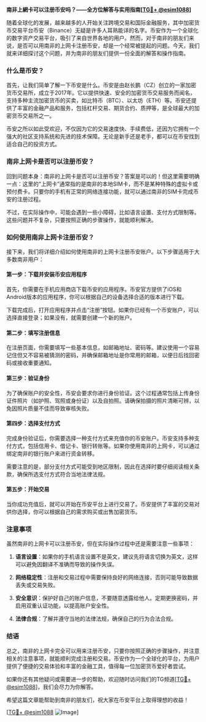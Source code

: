 **南非上網卡可以注册币安吗？——全方位解答与实用指南[[TG💪+ @esim1088](https://t.me/s/esim1088)]**

随着全球化的发展，越来越多的人开始关注跨境交易和国际金融服务，其中加密货币交易平台币安（Binance）无疑是许多人耳熟能详的名字。币安作为一个全球化的数字资产交易平台，吸引了来自世界各地的用户。然而，对于南非的朋友们来说，是否可以用南非的上网卡注册币安，却是一个经常被提起的问题。今天，我们就来详细探讨这个问题，并为南非的朋友们提供一份全面的解答和操作指南。

### 什么是币安？

首先，让我们简单了解一下币安是什么。币安是由赵长鹏（CZ）创立的一家加密货币交易所，成立于2017年。它以提供快速、安全的加密货币交易服务而闻名，支持多种主流加密货币的买卖，如比特币（BTC）、以太坊（ETH）等。币安还提供了丰富的金融产品和服务，包括杠杆交易、期货合约、质押等，是全球最大的加密货币交易所之一。

币安之所以如此受欢迎，不仅因为它的交易速度快、手续费低，还因为它拥有一个强大的社区支持系统和先进的技术保障。无论是新手还是老手，都可以在币安找到适合自己的投资方式。

### 南非上网卡是否可以注册币安？

回到问题本身：南非的上网卡是否可以注册币安？答案是可以的！但这里需要明确一点：这里的“上网卡”通常指的是南非的本地SIM卡，而不是某种特殊的虚拟卡或预付费卡。只要你的手机有正常的网络连接功能，就可以通过南非的SIM卡完成币安的注册过程。

不过，在实际操作中，可能会遇到一些小障碍，比如语言设置、支付方式限制等。这些问题并不复杂，只要按照正确的步骤操作，就能顺利解决。

### 如何使用南非上网卡注册币安？

接下来，我们将详细介绍如何使用南非的上网卡注册币安账户。以下步骤适用于大多数南非用户：

#### 第一步：下载并安装币安应用程序

首先，你需要在手机应用商店下载币安的应用程序。币安官方提供了iOS和Android版本的应用程序，你可以根据自己的设备选择合适的版本进行下载。

下载完成后，打开应用程序并点击“注册”按钮。如果你已经有一个币安账户，可以选择直接登录；如果没有，就需要创建一个新的账户。

#### 第二步：填写注册信息

在注册页面，你需要填写一些基本信息，如邮箱地址、密码等。建议使用一个容易记住但又不容易被猜测的密码，并确保邮箱地址是你常用的邮箱，以便日后找回密码或接收重要通知。

#### 第三步：验证身份

为了确保账户的安全性，币安会要求你进行身份验证。这个过程通常包括上传身份证件照片（如护照、驾照或身份证）以及自拍照。请确保拍摄的照片清晰可辨，以免因照片质量不佳而导致审核失败。

#### 第四步：选择支付方式

完成身份验证后，你需要选择一种支付方式来充值你的币安账户。币安支持多种支付方式，包括信用卡、借记卡、银行转账等。如果你使用南非的上网卡，可以通过绑定南非的银行账户来进行资金转移。

需要注意的是，部分支付方式可能受到地区限制，因此在选择时要仔细阅读相关条款，确保所选支付方式符合当地法律法规。

#### 第五步：开始交易

当你成功充值后，就可以开始在币安平台上进行交易了。币安提供了丰富的交易对供你选择，你可以根据自己的需求购买或出售加密货币。

### 注意事项

虽然南非的上网卡可以注册币安，但在实际操作过程中还是需要注意一些事项：

1. **语言设置**：如果你的手机语言设置不是英文，建议先将语言切换为英文，这样可以避免因翻译不准确而导致的操作失误。
   
2. **网络稳定性**：注册和交易过程中需要保持良好的网络连接，否则可能导致数据丢失或交易失败。

3. **安全意识**：保护好自己的账户信息，不要随意透露给他人。定期更换密码，并启用双重认证功能，以提高账户安全性。

4. **法律合规**：了解并遵守当地的法律法规，确保自己的行为合法合规。

### 结语

总之，南非的上网卡完全可以用来注册币安，只要你按照正确的步骤操作，并注意相关的注意事项，就能顺利完成注册和交易。币安作为一个全球化的平台，为用户提供了便捷的交易体验和丰富的金融工具，值得每一位加密货币爱好者尝试。

如果你还有其他疑问或需要进一步的帮助，欢迎随时访问我们的TG频道[[TG💪+ @esim1088](https://t.me/s/esim1088)]，我们会尽力为你解答。

希望这篇文章能帮助到南非的朋友们，祝大家在币安平台上取得理想的收益！

[[TG💪+ @esim1088](https://t.me/s/esim1088) ![Image](https://i.postimg.cc/4NQfJmqS/Snipaste-2025-05-13-00-14-12.png)]